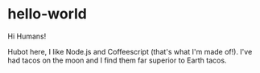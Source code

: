 # hello-world

Hi Humans!

Hubot here, I like Node.js and Coffeescript (that's what I'm made of!).
I've had tacos on the moon and I find them far superior to Earth tacos.
